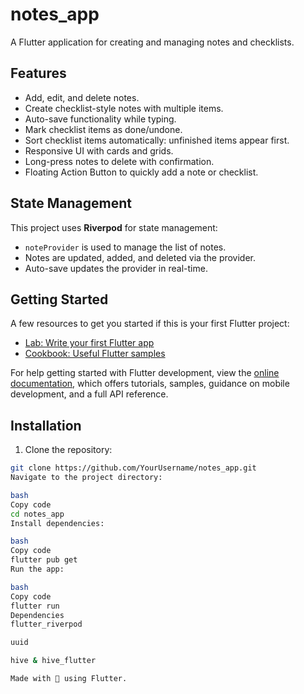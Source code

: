 # notes_app

A Flutter application for creating and managing notes and checklists.

## Features

- Add, edit, and delete notes.
- Create checklist-style notes with multiple items.
- Auto-save functionality while typing.
- Mark checklist items as done/undone.
- Sort checklist items automatically: unfinished items appear first.
- Responsive UI with cards and grids.
- Long-press notes to delete with confirmation.
- Floating Action Button to quickly add a note or checklist.

## State Management

This project uses **Riverpod** for state management:

- `noteProvider` is used to manage the list of notes.
- Notes are updated, added, and deleted via the provider.
- Auto-save updates the provider in real-time.

## Getting Started

A few resources to get you started if this is your first Flutter project:

- [Lab: Write your first Flutter app](https://docs.flutter.dev/get-started/codelab)
- [Cookbook: Useful Flutter samples](https://docs.flutter.dev/cookbook)

For help getting started with Flutter development, view the
[online documentation](https://docs.flutter.dev/), which offers tutorials, samples, guidance on mobile development, and a full API reference.

## Installation

1. Clone the repository:

```bash
git clone https://github.com/YourUsername/notes_app.git
Navigate to the project directory:

bash
Copy code
cd notes_app
Install dependencies:

bash
Copy code
flutter pub get
Run the app:

bash
Copy code
flutter run
Dependencies
flutter_riverpod

uuid

hive & hive_flutter

Made with 💜 using Flutter.